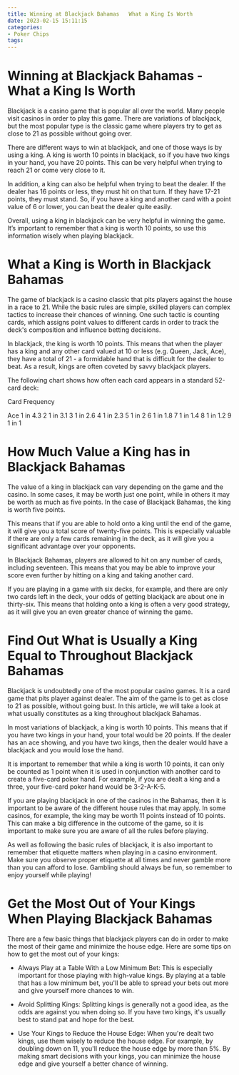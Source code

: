 ```yaml
---
title: Winning at Blackjack Bahamas   What a King Is Worth
date: 2023-02-15 15:11:15
categories:
- Poker Chips
tags:
---
```



#  Winning at Blackjack Bahamas - What a King Is Worth

Blackjack is a casino game that is popular all over the world. Many people visit casinos in order to play this game. There are variations of blackjack, but the most popular type is the classic game where players try to get as close to 21 as possible without going over.

There are different ways to win at blackjack, and one of those ways is by using a king. A king is worth 10 points in blackjack, so if you have two kings in your hand, you have 20 points. This can be very helpful when trying to reach 21 or come very close to it.

In addition, a king can also be helpful when trying to beat the dealer. If the dealer has 16 points or less, they must hit on that turn. If they have 17-21 points, they must stand. So, if you have a king and another card with a point value of 6 or lower, you can beat the dealer quite easily.

Overall, using a king in blackjack can be very helpful in winning the game. It’s important to remember that a king is worth 10 points, so use this information wisely when playing blackjack.

#  What a King is Worth in Blackjack Bahamas

The game of blackjack is a casino classic that pits players against the house in a race to 21. While the basic rules are simple, skilled players can complex tactics to increase their chances of winning. One such tactic is counting cards, which assigns point values to different cards in order to track the deck's composition and influence betting decisions.

In blackjack, the king is worth 10 points. This means that when the player has a king and any other card valued at 10 or less (e.g. Queen, Jack, Ace), they have a total of 21 - a formidable hand that is difficult for the dealer to beat. As a result, kings are often coveted by savvy blackjack players.

The following chart shows how often each card appears in a standard 52-card deck:

Card Frequency

Ace 1 in 4.3
2 1 in 3.1
3 1 in 2.6
4 1 in 2.3
5 1 in 2
6 1 in 1.8
7 1 in 1.4
8 1 in 1.2
9 1 in 1

#  How Much Value a King has in Blackjack Bahamas

The value of a king in blackjack can vary depending on the game and the casino. In some cases, it may be worth just one point, while in others it may be worth as much as five points. In the case of Blackjack Bahamas, the king is worth five points.

This means that if you are able to hold onto a king until the end of the game, it will give you a total score of twenty-five points. This is especially valuable if there are only a few cards remaining in the deck, as it will give you a significant advantage over your opponents.

In Blackjack Bahamas, players are allowed to hit on any number of cards, including seventeen. This means that you may be able to improve your score even further by hitting on a king and taking another card.

If you are playing in a game with six decks, for example, and there are only two cards left in the deck, your odds of getting blackjack are about one in thirty-six. This means that holding onto a king is often a very good strategy, as it will give you an even greater chance of winning the game.

#  Find Out What is Usually a King Equal to Throughout Blackjack Bahamas 
Blackjack is undoubtedly one of the most popular casino games. It is a card game that pits player against dealer. The aim of the game is to get as close to 21 as possible, without going bust. In this article, we will take a look at what usually constitutes as a king throughout blackjack Bahamas.

In most variations of blackjack, a king is worth 10 points. This means that if you have two kings in your hand, your total would be 20 points. If the dealer has an ace showing, and you have two kings, then the dealer would have a blackjack and you would lose the hand.

It is important to remember that while a king is worth 10 points, it can only be counted as 1 point when it is used in conjunction with another card to create a five-card poker hand. For example, if you are dealt a king and a three, your five-card poker hand would be 3-2-A-K-5.

If you are playing blackjack in one of the casinos in the Bahamas, then it is important to be aware of the different house rules that may apply. In some casinos, for example, the king may be worth 11 points instead of 10 points. This can make a big difference in the outcome of the game, so it is important to make sure you are aware of all the rules before playing.

As well as following the basic rules of blackjack, it is also important to remember that etiquette matters when playing in a casino environment. Make sure you observe proper etiquette at all times and never gamble more than you can afford to lose. Gambling should always be fun, so remember to enjoy yourself while playing!

#  Get the Most Out of Your Kings When Playing Blackjack Bahamas

There are a few basic things that blackjack players can do in order to make the most of their game and minimize the house edge. Here are some tips on how to get the most out of your kings:

 * Always Play at a Table With a Low Minimum Bet: This is especially important for those playing with high-value kings. By playing at a table that has a low minimum bet, you'll be able to spread your bets out more and give yourself more chances to win.

* Avoid Splitting Kings: Splitting kings is generally not a good idea, as the odds are against you when doing so. If you have two kings, it's usually best to stand pat and hope for the best.

* Use Your Kings to Reduce the House Edge: When you're dealt two kings, use them wisely to reduce the house edge. For example, by doubling down on 11, you'll reduce the house edge by more than 5%. By making smart decisions with your kings, you can minimize the house edge and give yourself a better chance of winning.